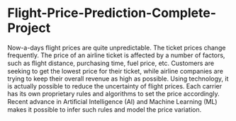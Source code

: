 # Flight-Price-Prediction-Complete-Project

Now-a-days flight prices are quite unpredictable. The ticket prices change frequently. The price of an airline ticket is affected by a number of factors, such as ﬂight distance, purchasing time, fuel price, etc. Customers are seeking to get the lowest price for their ticket, while airline companies are trying to keep their overall revenue as high as possible. Using technology, it is actually possible to reduce the uncertainty of flight prices. Each carrier has its own proprietary rules and algorithms to set the price accordingly. Recent advance in Artiﬁcial Intelligence (AI) and Machine Learning (ML) makes it possible to infer such rules and model the price variation.  
